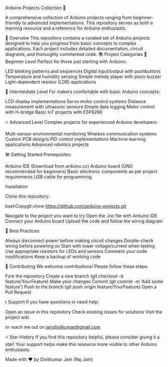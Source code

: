 Arduino Projects Collection 🤖

A comprehensive collection of Arduino projects ranging from beginner-friendly to advanced implementations. This repository serves as both a learning resource and a reference for Arduino enthusiasts.

🎯 Overview
This repository contains a curated set of Arduino projects designed to help you progress from basic concepts to complex applications. Each project includes detailed documentation, circuit diagrams, and thoroughly commented code.
📚 Project Categories
🌱 Beginner Level
Perfect for those just starting with Arduino:

LED blinking patterns and sequences
Digital input/output with pushbuttons
Temperature and humidity sensing
Simple melody player with piezo buzzer
Light-dependent resistor (LDR) applications

🚀 Intermediate Level
For makers comfortable with basic Arduino concepts:

LCD display implementations
Servo motor control systems
Distance measurement with ultrasonic sensors
Simple data logging
Motor control with H-bridge
Basic IoT projects with ESP8266

⭐ Advanced Level
Complex projects for experienced Arduino developers:

Multi-sensor environmental monitoring
Wireless communication systems
Custom PCB designs
PID control implementations
Machine learning applications
Advanced robotics projects

🛠️ Getting Started
Prerequisites

Arduino IDE (Download from arduino.cc)
Arduino board (UNO recommended for beginners)
Basic electronic components as per project requirements
USB cable for programming

Installation

Clone this repository:

bashCopygit clone https://github.com/arduino-projects.git

Navigate to the project you want to try
Open the .ino file with Arduino IDE
Connect your Arduino board
Upload the code and follow the wiring diagram

📌 Best Practices

Always disconnect power before making circuit changes
Double-check wiring before powering on
Start with lower voltage/current when testing
Use appropriate resistors for LEDs and sensors
Comment your code modifications
Keep a backup of working code

🤝 Contributing
We welcome contributions! Please follow these steps:

Fork the repository
Create a new branch (git checkout -b feature/YourFeature)
Make your changes
Commit (git commit -m 'Add some feature')
Push to the branch (git push origin feature/YourFeature)
Open a Pull Request

📞 Support
If you have questions or need help:

Open an issue in this repository
Check existing issues for solutions
Visit the project wiki

or reach me out on jaindixitkumar@gmail.com

⭐ Star History
If you find this repository helpful, please consider giving it a star! Your support helps make this resource more visible to other Arduino enthusiasts.

Made with ❤️ by Dixitkumar Jain (Raj Jain)
